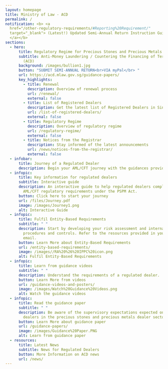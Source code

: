 ```yaml
---
layout: homepage
title: Ministry of Law - ACD
permalink: /
notification: <b> <a
  href="/other-regulatory-requirements/#Reporting%20Requirement/"
  target="_blank"> (Latest!) Updated Semi-Annual Return Instruction Guide
  </a></b>
sections:
  - hero:
      title: Regulatory Regime for Precious Stones and Precious Metals Dealers
      subtitle: Anti-Money Laundering / Countering the Financing of Terrorism Division
        (ACD)
      background: /images/bullion1.jpg
      button: "SUBMIT SEMI-ANNUAL RETURN<br>VIA myPal</br> "
      url: https://acd.mlaw.gov.sg/guidance-papers/
      key_highlights:
        - title: Renewal
          description: Overview of renewal process
          url: /renewal/
          external: false
        - title: List of Registered Dealers
          description: Get the latest list of Registered Dealers in Singapore
          url: /list-of-registered-dealers/
          external: false
        - title: Regulatory Regime
          description: Overview of regulatory regime
          url: /regulatory-regime/
          external: false
        - title: Notices from the Registrar
          description: Stay informed of the latest announcements
          url: /news/notices-from-the-registrar/
          external: false
  - infobar:
      title: Journey of a Regulated Dealer
      description: Begin your AML/CFT journey with the guidances provided below
  - infopic:
      title: Key information for regulated dealers
      subtitle: Interactive guide
      description: An interactive guide to help regulated dealers comply with the
        AML/CFT regulatory requirements under the PSPM Act.
      button: Click here to start your journey
      url: /files/Journey.pdf
      image: /images/Journey1.png
      alt: Interactive Guide
  - infopic:
      title: Fulfil Entity-Based Requirements
      subtitle: " "
      description: Start by developing your risk assessment and internal policies,
        procedures and controls. Refer to the resources provided in your welcome
        email.
      button: Learn More about Entity-Based Requirements
      url: /entity-based-requirements/
      image: /images//RA%20%26%20IPPC%20icon.png
      alt: Fulfil Entity-Based Requirements
  - infopic:
      title: Learn from guidance videos
      subtitle: " "
      description: Understand the requirements of a regulated dealer.
      button: Learn More from videos
      url: /guidance-videos-and-posters/
      image: /images/Watch%20Guidance%20Videos.png
      alt: Watch the guidance videos
  - infopic:
      title: Read the guidance paper
      subtitle: " "
      description: Be aware of the supervisory expectations expected on regulated
        dealers in the precious stones and precious metals dealer sector.
      button: Learn More about guidance paper
      url: /guidance-papers/
      image: /images/Guidance%20Paper.PNG
      alt: Learn from guidance paper
  - resources:
      title: Latest News
      subtitle: News for Regulated Dealers
      button: More Information on ACD news
      url: /news/
---
```


